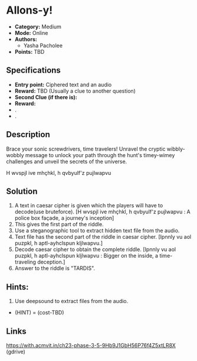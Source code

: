# Allons-y!

* **Category:** Medium
* **Mode:** Online
* **Authors:**
  * Yasha Pacholee
* **Points:** TBD

## Specifications

* **Entry point:** Ciphered text and an audio
* **Reward:** TBD (Usually a clue to another question)
* **Second Clue (if there is):**
* **Reward:**
* .
* .

## Description

Brace your sonic screwdrivers, time travelers! Unravel the cryptic wibbly-wobbly message to unlock your path through the hunt's timey-wimey challenges and unveil the secrets of the universe.

H wvspjl ive mhçhkl, h qvbyulf'z pujlwapvu

## Solution

1. A text in caesar cipher is given which the players will have to decode(use bruteforce).
   [H wvspjl ive mhçhkl, h qvbyulf'z pujlwapvu : A police box façade, a journey's inception]
2. This gives the first part of the riddle.
3. Use a steganographic tool to extract hidden text file from the audio.
4. Text file has the second part of the riddle in caesar cipher.
   [Ipnnly vu aol puzpkl, h aptl-ayhclspun kljlwapvu.]
5. Decode caesar cipher to obtain the complete riddle.
   [Ipnnly vu aol puzpkl, h aptl-ayhclspun kljlwapvu : Bigger on the inside, a time-traveling deception.]
6. Answer to the riddle is "TARDIS".

## Hints:

1. Use deepsound to extract files from the audio.

- (HINT) = (cost-TBD)

## Links

 https://with.acmvit.in/ch23-phase-3-5-9Hb9J1GbH56P76f4Z5xtLR8X (gdrive)
